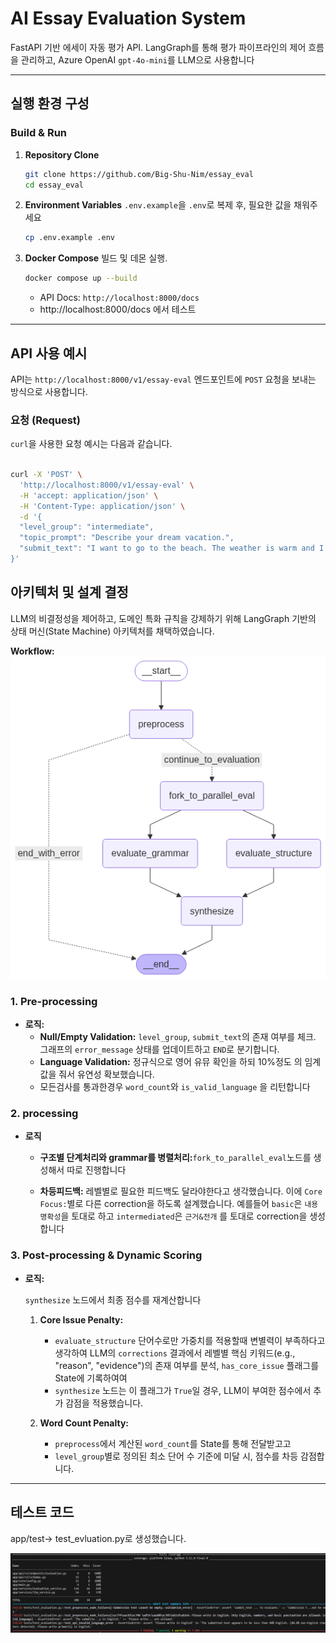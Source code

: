 # AI Essay Evaluation System

FastAPI 기반 에세이 자동 평가 API. LangGraph를 통해 평가 파이프라인의 제어 흐름을 관리하고, Azure OpenAI `gpt-4o-mini`를 LLM으로 사용합니다

---

## 실행 환경 구성



### Build & Run
1.  **Repository Clone**
    
    ```bash
    git clone https://github.com/Big-Shu-Nim/essay_eval
    cd essay_eval
    ```
    

2.  **Environment Variables**
    `.env.example`을 `.env`로 복제 후, 필요한 값을 채워주세요 
    ```bash
    cp .env.example .env
    ```

3.  **Docker Compose**
    빌드 및 데몬 실행.
    ```bash
    docker compose up --build 
    ```
    - API Docs: `http://localhost:8000/docs`
    - http://localhost:8000/docs 에서 테스트

---


## API 사용 예시

API는 `http://localhost:8000/v1/essay-eval` 엔드포인트에 `POST` 요청을 보내는 방식으로 사용합니다. 

### 요청 (Request)

`curl`을 사용한 요청 예시는 다음과 같습니다. 

```bash

curl -X 'POST' \
  'http://localhost:8000/v1/essay-eval' \
  -H 'accept: application/json' \
  -H 'Content-Type: application/json' \
  -d '{
  "level_group": "intermediate",
  "topic_prompt": "Describe your dream vacation.",
  "submit_text": "I want to go to the beach. The weather is warm and I can swim in the sea. It will be a lot of fun because I like summer."
}'
```


## 아키텍처 및 설계 결정

LLM의 비결정성을 제어하고, 도메인 특화 규칙을 강제하기 위해 LangGraph 기반의 상태 머신(State Machine) 아키텍처를 채택하였습니다.

  **Workflow:**
   ![Evaluation Pipeline Graph](visualization_reports/evaluation_pipeline_graph.png)

### 1. Pre-processing


-   **로직:**
    -   **Null/Empty Validation:** `level_group`, `submit_text`의 존재 여부를 체크.  그래프의 `error_message` 상태를 업데이트하고 `END`로 분기합니다.
    -   **Language Validation:** 정규식으로 영어 유뮤 확인을 하되 10%정도 의 임계값을 줘서 유연성 확보했습니다. 
    - 모든검사를 통과한경우 `word_count`와 `is_valid_language` 을 리턴합니다

### 2. processing 

-   **로직**
    -   **구조별 단계처리와 grammar를 병렬처리:**`fork_to_parallel_eval`노드를 생성해서 따로 진행합니다 

    -   **차등피드백:** 레벨별로 필요한 피드백도 달라야한다고 생각했습니다. 이에 `Core Focus:`별로 다른 correction을 하도록 설계했습니다. 예를들어 `basic`은 `내용 명확성`을 토대로 하고  `intermediated`은 `근거&전개` 를 토대로 correction을 생성합니다
 

### 3. Post-processing & Dynamic Scoring


-   **로직:**
    
    `synthesize` 노드에서 최종 점수를 재계산합니다  
    1.  **Core Issue Penalty:**
        -   `evaluate_structure` 단어수로만 가중치를 적용할때 변별력이 부족하다고 생각하여  LLM의 `corrections` 결과에서 레벨별 핵심 키워드(e.g., "reason", "evidence")의 존재 여부를 분석, `has_core_issue` 플래그를 State에 기록하여여
        -   `synthesize` 노드는 이 플래그가 `True`일 경우, LLM이 부여한 점수에서 추가 감점을 적용했습니다.

    2.  **Word Count Penalty:**
        -   `preprocess`에서 계산된 `word_count`를 State를 통해 전달받고고
        -   `level_group`별로 정의된 최소 단어 수 기준에 미달 시, 점수를 차등 감점합니다.



---


## 테스트 코드

app/test-> test_evluation.py로 생성했습니다. 

![py_test](visualization_reports/py_test.png)